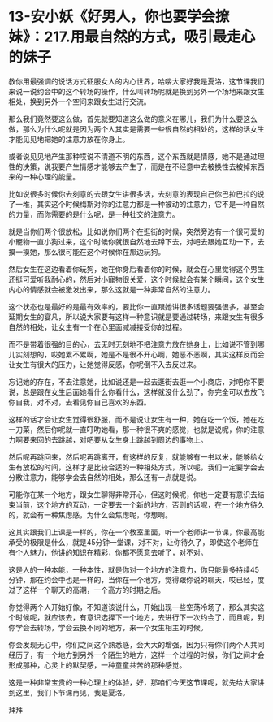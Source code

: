 # 13-安小妖《好男人，你也要学会撩妹》：217.用最自然的方式，吸引最走心的妹子

教你用最强调的说话方式征服女人的内心世界，哈喽大家好我是夏洛，这节课我们来说一说约会中的这个转场的操作，什么叫转场呢就是换到另外一个场地来跟女生相处，换到另外一个空间来跟女生进行交流。

那么我们竟然要这么做，首先就要知道这么做的意义在哪儿，我们为什么要这么做，那么为什么呢就是因为两个人其实是需要一些很自然的相处的，这样的话女生才能见见地把她的注意力放在你身上。

或者说见见地产生那种哎说不清道不明的东西，这个东西就是情感，她不是通过理性的决策，说我要产生情感才能够去产生了，而是在不经意中去被换性去被掉东西来的一种心理的能量。

比如说很多时候你去刻意的去跟女生讲很多话，去刻意的表现自己你巴拉巴拉的说了一堆，其实这个时候梅斯对你的注意力都是一种被动的注意力，它不是一种自然的力量，而你需要的是什么呢，是一种社交的注意力。

就是当你们两个很放松，比如说你们两个在逛街的时候，突然旁边有一个很可爱的小寵物一直小狗过来，这个时候你就很自然地去蹲下去，对吧去跟她互动一下，去摸一摸她，那么很可能在这个时候你在那边玩狗。

然后女生在这边看着你玩狗，她在你身后看着你的时候，就会在心里觉得这个男生还挺可爱听我耐心的，然后对小寵物很关爱，这个时候就会有某个瞬间，这个女生内心的情感就会被激发出来，那么这就是一种非常自然的注意力。

这个状态也是最好的是最有效率的，要比你一直跟她讲很多话题要强很多，甚至会延期女生的宴凡，所以说大家要有这样一种意识就是要通过转场，来跟女生有很多自然的相处，让女生有一个在心里面减减接受你的过程。

而不是带着很强的目的心，去无时无刻地不把注意力放在她身上，比如说不管到哪儿实刻想的，哎她累不累啊，她是不是很不开心啊，她恶不恶啊，其实这样反而会让女生有很大的压力，让她觉得反感，你呢倒不入去反过来。

忘记她的存在，不去注意她，比如说还是一起去逛街去逛一个小商店，对吧你不要说，总是跟在女生后面她看什么你看什么，这样就没什么劲了，你完全可以去放飞你自我，对不对，去看见你自己喜欢的东西。

这样的话才会让女生觉得很舒服，而不是说让女生有一种，她在吃一个饭，她在吃一刀菜，然后你呢就一直叮叻她看，那一种很不爽的感觉，也就是说呢，你的注意力啊要来回的去跳越，对吧要从女生身上跳越到周边的事物上。

然后呢再跳回来，然后呢再跳离开，有这样的反复，就能够有一书以米，能够给女生有放松的时间，这样才是比较合适的一种相处方式，所以呢，我们一定要学会去分散注意力，能够学会去自然的相处，那么还有一点就是说。

可能你在某一个地方，跟女生聊得非常开心，但这时候呢，你也一定要有意识去结束当前，这个地方的互动，一定要去一个新的地方，否则的话呢，在一个地方待久的，就会有一种焦虑感，为什么会焦虑呢，你想啊。

这其实跟我们上课是一样的，你在一个教室里面，听一个老师讲一节课，你最高能承受的极限是什么，就是45分钟一堂课，对不对，让你待久了，即使这个老师在有个人魅力，他讲的知识在精彩，你都不愿意去听了，对不对。

这是人的一种本能，一种本性，就是你对一个地方的注意力，你只能最多持续45分钟，那在约会中也是一样的，当你在一个地方，觉得跟你说的聊天，哎已经，度过了这样一个聊天的高潮，一个高方的时期之后。

你觉得两个人开始好像，不知道该说什么，开始出现一些空荡冷场了，那么其实这个时候呢，就应该去，有意识选择下一个地方，去进行下一次约会了，而且呢，到你学会去转场，学会去换不同的地方，来一个女生相主的时候。

你会发现无心中，你们之间这个熟悉感，会大大的增强，因为只有你们两个人共同经历了，有一个地方到另外一个陌生的地方，这样一个过程的时候，你们之间才会形成那种，心灵上的默契感，一种童童共苦的那种感觉。

这是一种非常宝贵的一种心理上的体验，好，那咱们今天这节课呢，就先给大家讲到这里，我们下节课再见，我是夏洛。

拜拜